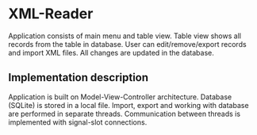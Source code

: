 # XML-Reader
Application consists of main menu and table view. Table view shows all records from the table in database. User can edit/remove/export records and import XML files. All changes are updated in the database.
## Implementation description
Application is built on Model-View-Controller architecture. Database (SQLite) is stored in a local file. Import, export and working with database are performed in separate threads. Communication between threads is implemented with signal-slot connections.
